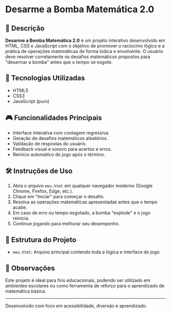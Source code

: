 # Desarme a Bomba Matemática 2.0

## 📘 Descrição

**Desarme a Bomba Matemática 2.0** é um projeto interativo desenvolvido em HTML, CSS e JavaScript com o objetivo de promover o raciocínio lógico e a prática de operações matemáticas de forma lúdica e envolvente. O usuário deve resolver corretamente os desafios matemáticos propostos para "desarmar a bomba" antes que o tempo se esgote.

## 🚀 Tecnologias Utilizadas

- HTML5
- CSS3
- JavaScript (puro)

## 🎮 Funcionalidades Principais

- Interface interativa com contagem regressiva.
- Geração de desafios matemáticos aleatórios.
- Validação de respostas do usuário.
- Feedback visual e sonoro para acertos e erros.
- Reinício automático do jogo após o término.

## 🛠️ Instruções de Uso

1. Abra o arquivo `meu.html` em qualquer navegador moderno (Google Chrome, Firefox, Edge, etc.).
2. Clique em "Iniciar" para começar o desafio.
3. Resolva as operações matemáticas apresentadas antes que o tempo acabe.
4. Em caso de erro ou tempo esgotado, a bomba "explode" e o jogo reinicia.
5. Continue jogando para melhorar seu desempenho.

## 📂 Estrutura do Projeto

- `meu.html`: Arquivo principal contendo toda a lógica e interface do jogo.

## 📌 Observações

Este projeto é ideal para fins educacionais, podendo ser utilizado em ambientes escolares ou como ferramenta de reforço para o aprendizado de matemática básica.

---

Desenvolvido com foco em acessibilidade, diversão e aprendizado.
